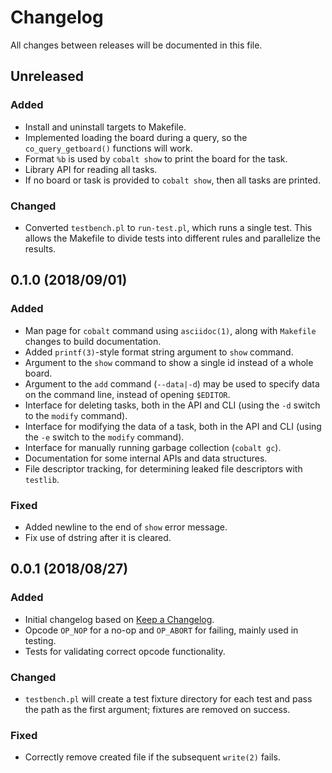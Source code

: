 # Changelog
All changes between releases will be documented in this file.

## Unreleased
### Added
 - Install and uninstall targets to Makefile.
 - Implemented loading the board during a query, so the `co_query_getboard()`
   functions will work.
 - Format `%b` is used by `cobalt show` to print the board for the task.
 - Library API for reading all tasks.
 - If no board or task is provided to `cobalt show`, then all tasks are printed.

### Changed
 - Converted `testbench.pl` to `run-test.pl`, which runs a single test. This
   allows the Makefile to divide tests into different rules and parallelize the
   results.

## 0.1.0 (2018/09/01)
### Added
 - Man page for `cobalt` command using `asciidoc(1)`, along with `Makefile`
   changes to build documentation.
 - Added `printf(3)`-style format string argument to `show` command.
 - Argument to the `show` command to show a single id instead of a whole board.
 - Argument to the `add` command (`--data|-d`) may be used to specify data on
   the command line, instead of opening `$EDITOR`.
 - Interface for deleting tasks, both in the API and CLI (using the `-d` switch
   to the `modify` command).
 - Interface for modifying the data of a task, both in the API and CLI (using
   the `-e` switch to the `modify` command).
 - Interface for manually running garbage collection (`cobalt gc`).
 - Documentation for some internal APIs and data structures.
 - File descriptor tracking, for determining leaked file descriptors with
   `testlib`.

### Fixed
 - Added newline to the end of `show` error message.
 - Fix use of dstring after it is cleared.

## 0.0.1 (2018/08/27)
### Added
 - Initial changelog based on [Keep a
   Changelog](http://keepachangelog.com/en/1.0.0/).
 - Opcode `OP_NOP` for a no-op and `OP_ABORT` for failing, mainly used in
   testing.
 - Tests for validating correct opcode functionality.

### Changed
 - `testbench.pl` will create a test fixture directory for each test and pass
   the path as the first argument; fixtures are removed on success.

### Fixed
 - Correctly remove created file if the subsequent `write(2)` fails.

